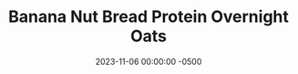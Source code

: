 ---
layout: post
title:  "Banana Nut Bread Protein Overnight Oats"
date:   2023-11-06 00:00:00 -0500
categories:
- Recipes
- Breakfast
permalink: /recipes/oats-banana
image: /assets/Food/Breakfast/Oatmeal/oats-banana.jpg
ing: oatspb-ing
facts: oatspb-facts
Prep: 5
Rest: 
Cook: 
Source1: https://www.youtube.com/watch?v=JrCtM4xkgRE&t=207s
Source2: 
tags: 
- oats
- oatmeal
- protein
- casein
- whey
- yogurt
- chia
- gluten free
- fruit
- nut
- chopped
- peanut
Description: Protein overnight oats are easily my favorite breakfast. Being packed with protein and fiber, highly customizable, super easy to prepare the day before, and easy to take on the go. Here are 5 different recipes that are constantly in my rotation to get you through the work week.
Instructions: 
- Mix the base ingredients in a container (oats, chia seeds, casein, salt, sweetener, yogurt, and milk), then choose one of the flavors<br><br>

- Banana Nut Bread - mix in PB2 and almond extract.  Either top with sliced banana, or mash that in as well<br><br>

- For the other flavors and their nutrition facts, check out the links below<br><br>
- <p><a href="oats-berry">Berry Delicious Protein Overnight Oats</a></p>
- <p><a href="oats-pb">Peanut Butter Punch Protein Overnight Oats</a></p>
- <p><a href="oats-pumpkin">Pumpkin Pie Protein Overnight Oats</a></p>
- <p><a href="oats-reeses">Reese's Protein Overnight Oats</a></p>
---